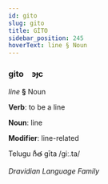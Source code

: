 ```yaml
---
id: gito
slug: gito
title: GİTO
sidebar_position: 245
hoverText: line § Noun
---
```


### gito&emsp;<span kind="abugida">ꜿɟc</span>

*line* **§** Noun

**Verb**: to be a line

**Noun**: line

**Modifier**: line-related

Telugu గీత gīta /giː.ta/

*Dravidian Language Family*